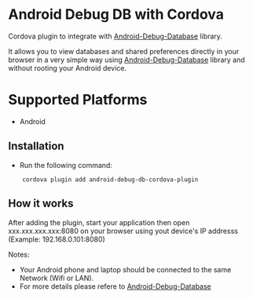 # Android Debug DB with Cordova

Cordova plugin to integrate with [Android-Debug-Database](https://github.com/amitshekhariitbhu/Android-Debug-Database) library.

It allows you to view databases and shared preferences directly in your browser in a very simple way using [Android-Debug-Database](https://github.com/amitshekhariitbhu/Android-Debug-Database) library and without rooting your Android device.

# Supported Platforms

- Android

## Installation

- Run the following command:

```shell
    cordova plugin add android-debug-db-cordova-plugin
```

## How it works

After adding the plugin, start your application then open xxx.xxx.xxx.xxx:8080 on your browser using yout device's IP addresss (Example: 192.168.0.101:8080)

Notes:

- Your Android phone and laptop should be connected to the same Network (Wifi or LAN).
- For more details please refere to [Android-Debug-Database](https://github.com/amitshekhariitbhu/Android-Debug-Database)
